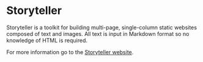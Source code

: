 # Storyteller

Storyteller is a toolkit for building multi-page, single-column static websites composed of text and images. All text is input in Markdown format so no knowledge of HTML is required.

For more information go to the [Storyteller website](https://easycoder.github.io/examples/storyteller).

